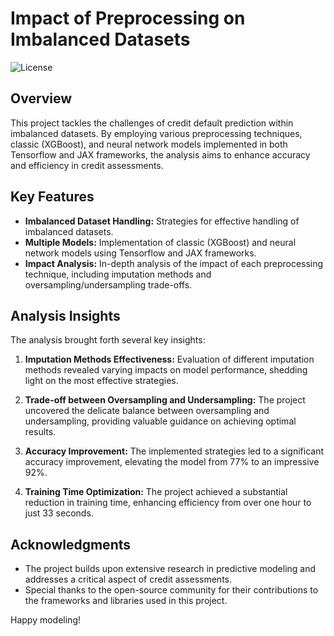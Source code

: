 # Impact of Preprocessing on Imbalanced Datasets

![License](https://img.shields.io/badge/license-MIT-blue.svg)

## Overview

This project tackles the challenges of credit default prediction within imbalanced datasets. By employing various preprocessing techniques, classic (XGBoost), and neural network models implemented in both Tensorflow and JAX frameworks, the analysis aims to enhance accuracy and efficiency in credit assessments.

## Key Features

- **Imbalanced Dataset Handling:** Strategies for effective handling of imbalanced datasets.
- **Multiple Models:** Implementation of classic (XGBoost) and neural network models using Tensorflow and JAX frameworks.
- **Impact Analysis:** In-depth analysis of the impact of each preprocessing technique, including imputation methods and oversampling/undersampling trade-offs.

## Analysis Insights

The analysis brought forth several key insights:

1. **Imputation Methods Effectiveness:** Evaluation of different imputation methods revealed varying impacts on model performance, shedding light on the most effective strategies.

2. **Trade-off between Oversampling and Undersampling:** The project uncovered the delicate balance between oversampling and undersampling, providing valuable guidance on achieving optimal results.

3. **Accuracy Improvement:** The implemented strategies led to a significant accuracy improvement, elevating the model from 77% to an impressive 92%.

4. **Training Time Optimization:** The project achieved a substantial reduction in training time, enhancing efficiency from over one hour to just 33 seconds.


## Acknowledgments

- The project builds upon extensive research in predictive modeling and addresses a critical aspect of credit assessments.
- Special thanks to the open-source community for their contributions to the frameworks and libraries used in this project.

Happy modeling!
